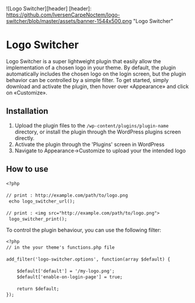 ![Logo Switcher][header]
[header]: https://github.com/IversenCarpeNoctem/logo-switcher/blob/master/assets/banner-1544x500.png "Logo Switcher"

# Logo Switcher
Logo Switcher is a super lightweight plugin that easily allow the implementation of a chosen logo in your theme. By default, the plugin automatically includes the chosen logo on the login screen, but the plugin behavior can be controlled by a simple filter. To get started, simply download and activate the plugin, then hover over «Appearance» and click on «Customize».

## Installation
1. Upload the plugin files to the `/wp-content/plugins/plugin-name` directory, or install the plugin through the WordPress plugins screen directly.
2. Activate the plugin through the 'Plugins' screen in WordPress
3. Navigate to Appearance->Customize to upload your the intended logo


## How to use


```
<?php 

// print : http://example.com/path/to/logo.png 
 echo logo_switcher_url();

// print : <img src="http://example.com/path/to/logo.png">    
 logo_switcher_print();
```
To control the plugin behaviour, you can use the following filter:

```
<?php
// in the your theme's functions.php file

add_filter('logo-switcher.options', function(array $default) {
    
    $default['default'] = '/my-logo.png';
    $default['enable-on-login-page'] = true;

    return $default;
});
```
